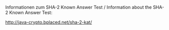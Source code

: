 

Informationen zum SHA-2 Known Answer Test / Information about the SHA-2 Known Answer Test:

http://java-crypto.bplaced.net/sha-2-kat/
